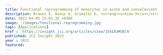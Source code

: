 ```yaml
---
title: Functional reprogramming of monocytes in acute and convalescent severe COVID-19 patients
description: Brauns E, Azouz A, Grimaldi D, <strong><u>Xiao H</u></strong>, Thomas S, Nguyen M, Olislagers V, Vu Duc I, Orte Cano C, Del Marmol V, Pannus P, Libert F, Saussez S, Dauby N, <strong><u>Das J</u></strong>, Marchant A, Goriely S
date: 2022-04-05 15:01:35 +0300
image: '/images/functional-reprogramming.jpg'
tags: [Applications]
href : 'https://insight.jci.org/articles/view/154183#SEC4'
published: JCI Insight 2022
year : 2022
featured:
---
```

